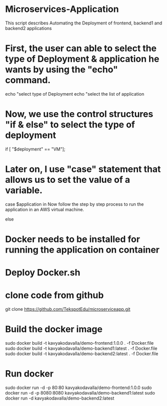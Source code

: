 # Microservices-Application
This script describes Automating the Deployment of frontend, backend1 and backend2 applications

# First, the user can able to select the type of Deployment & application he wants by using the "echo" command.
echo "select type of Deployment
echo "select the list of application

# Now, we use the control structures "if & else" to select the type of deployment
if [ "$deployment" == "VM"]; 

# Later on, I use "case" statement that allows us to set the value of a variable.
case $application in
Now follow the step by step process to run the application in an AWS virtual machine.

else 

# Docker needs to be installed for running the application on container
# Deploy Docker.sh

# clone code from github
git clone https://github.com/TekspotEdu/microserviceapp.git

# Build the docker image
 sudo docker build -t kavyakodavalla/demo-frontend:1.0.0 . -f Docker.file
 sudo docker build -t kavyakodavalla/demo-backend1:latest . -f Docker.file
 sudo docker build -t kavyakodavalla/demo-backend2:latest . -f Docker.file

# Run docker
sudo docker run -d -p 80:80 kavyakodavalla/demo-frontend:1.0.0
sudo docker run -d -p 8080:8080 kavyakodavalla/demo-backend1:latest
sudo docker run -d kavyakodavalla/demo-backend2:latest

